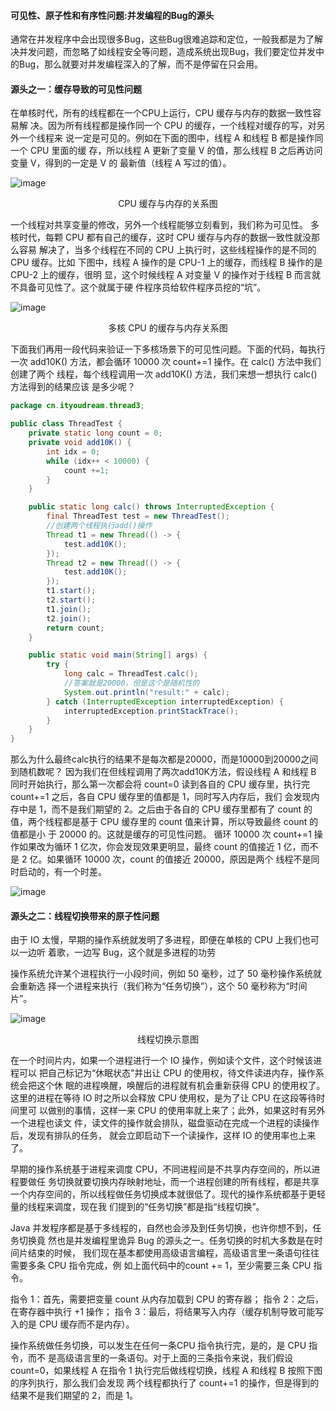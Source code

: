#### 可见性、原子性和有序性问题:并发编程的Bug的源头
通常在并发程序中会出现很多Bug，这些Bug很难追踪和定位，一般我都是为了解决并发问题，而忽略了如线程安全等问题，造成系统出现Bug，我们要定位并发中的Bug，那么就要对并发编程深入的了解，而不是停留在只会用。


#### 源头之一：缓存导致的可见性问题
在单核时代，所有的线程都在一个CPU上运行，CPU 缓存与内存的数据一致性容易解
决。因为所有线程都是操作同一个 CPU 的缓存，一个线程对缓存的写，对另外一个线程来
说一定是可见的。例如在下面的图中，线程 A 和线程 B 都是操作同一个 CPU 里面的缓
存，所以线程 A 更新了变量 V 的值，那么线程 B 之后再访问变量 V，得到的一定是 V 的
最新值（线程 A 写过的值）。

![image](/thread/thread1.png)

<center>CPU 缓存与内存的关系图</center>


一个线程对共享变量的修改，另外一个线程能够立刻看到，我们称为可见性。
多核时代，每颗 CPU 都有自己的缓存，这时 CPU 缓存与内存的数据一致性就没那么容易
解决了，当多个线程在不同的 CPU 上执行时，这些线程操作的是不同的 CPU 缓存。比如
下图中，线程 A 操作的是 CPU-1 上的缓存，而线程 B 操作的是 CPU-2 上的缓存，很明
显，这个时候线程 A 对变量 V 的操作对于线程 B 而言就不具备可见性了。这个就属于硬
件程序员给软件程序员挖的“坑”。


![image](/thread/thread2.png)
<center>多核 CPU 的缓存与内存关系图</center>

下面我们再用一段代码来验证一下多核场景下的可见性问题。下面的代码，每执行一次
add10K() 方法，都会循环 10000 次 count+=1 操作。在 calc() 方法中我们创建了两个
线程，每个线程调用一次 add10K() 方法，我们来想一想执行 calc() 方法得到的结果应该
是多少呢？

```java
package cn.ityoudream.thread3;

public class ThreadTest {
    private static long count = 0;
    private void add10K() {
        int idx = 0;
        while (idx++ < 10000) {
            count +=1;
        }
    }

    public static long calc() throws InterruptedException {
        final ThreadTest test = new ThreadTest();
        //创建两个线程执行add()操作
        Thread t1 = new Thread(() -> {
            test.add10K();
        });
        Thread t2 = new Thread(() -> {
            test.add10K();
        });
        t1.start();
        t2.start();
        t1.join();
        t2.join();
        return count;
    }

    public static void main(String[] args) {
        try {
            long calc = ThreadTest.calc();
            //答案就是20000，但是这个是随机性的
            System.out.println("result:" + calc);
        } catch (InterruptedException interruptedException) {
            interruptedException.printStackTrace();
        }
    }
}

```
那么为什么最终calc执行的结果不是每次都是20000，而是10000到20000之间到随机数呢？
因为我们在但线程调用了两次add10K方法，假设线程 A 和线程 B 同时开始执行，那么第一次都会将 count=0 读到各自的 CPU
缓存里，执行完 count+=1 之后，各自 CPU 缓存里的值都是 1，同时写入内存后，我们
会发现内存中是 1，而不是我们期望的 2。之后由于各自的 CPU 缓存里都有了 count 的
值，两个线程都是基于 CPU 缓存里的 count 值来计算，所以导致最终 count 的值都是小
于 20000 的。这就是缓存的可见性问题。
循环 10000 次 count+=1 操作如果改为循环 1 亿次，你会发现效果更明显，最终 count
的值接近 1 亿，而不是 2 亿。如果循环 10000 次，count 的值接近 20000，原因是两个
线程不是同时启动的，有一个时差。

![image](/thread/thread3.png)

#### 源头之二：线程切换带来的原子性问题
由于 IO 太慢，早期的操作系统就发明了多进程，即便在单核的 CPU 上我们也可以一边听
着歌，一边写 Bug，这个就是多进程的功劳

操作系统允许某个进程执行一小段时间，例如 50 毫秒，过了 50 毫秒操作系统就会重新选
择一个进程来执行（我们称为“任务切换”），这个 50 毫秒称为“时间片”。

![image](/thread/thread4.png)
<center>线程切换示意图</center>

在一个时间片内，如果一个进程进行一个 IO 操作，例如读个文件，这个时候该进程可以
把自己标记为“休眠状态”并出让 CPU 的使用权，待文件读进内存，操作系统会把这个休
眠的进程唤醒，唤醒后的进程就有机会重新获得 CPU 的使用权了。
这里的进程在等待 IO 时之所以会释放 CPU 使用权，是为了让 CPU 在这段等待时间里可
以做别的事情，这样一来 CPU 的使用率就上来了；此外，如果这时有另外一个进程也读文
件，读文件的操作就会排队，磁盘驱动在完成一个进程的读操作后，发现有排队的任务，
就会立即启动下一个读操作，这样 IO 的使用率也上来了。

早期的操作系统基于进程来调度 CPU，不同进程间是不共享内存空间的，所以进程要做任
务切换就要切换内存映射地址，而一个进程创建的所有线程，都是共享一个内存空间的，所以线程做任务切换成本就很低了。现代的操作系统都基于更轻量的线程来调度，现在我
们提到的“任务切换”都是指“线程切换”。

Java 并发程序都是基于多线程的，自然也会涉及到任务切换，也许你想不到，任务切换竟
然也是并发编程里诡异 Bug 的源头之一。任务切换的时机大多数是在时间片结束的时候，
我们现在基本都使用高级语言编程，高级语言里一条语句往往需要多条 CPU 指令完成，例
如上面代码中的count += 1，至少需要三条 CPU 指令。


指令 1：首先，需要把变量 count 从内存加载到 CPU 的寄存器；
指令 2：之后，在寄存器中执行 +1 操作；
指令 3：最后，将结果写入内存（缓存机制导致可能写入的是 CPU 缓存而不是内存）。

操作系统做任务切换，可以发生在任何一条CPU 指令执行完，是的，是 CPU 指令，而不
是高级语言里的一条语句。对于上面的三条指令来说，我们假设 count=0，如果线程 A
在指令 1 执行完后做线程切换，线程 A 和线程 B 按照下图的序列执行，那么我们会发现
两个线程都执行了 count+=1 的操作，但是得到的结果不是我们期望的 2，而是 1。



